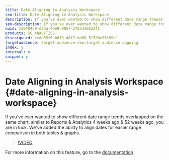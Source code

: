 ```yaml
---
title: Date Aligning in Analysis Workspace
seo-title: Date Aligning in Analysis Workspace
description: If you've ever wanted to show different date range trends overlapped on the same chart, similar to Reports & Analytics 4 weeks ago & 52 weeks ago, you are in luck. In Adobe's most recent release, we've added the ability to align dates for easier range comparison in both tables & graphs.
seo-description: If you've ever wanted to show different date range trends overlapped on the same chart, similar to Reports & Analytics 4 weeks ago & 52 weeks ago, you are in luck. In Adobe's most recent release, we've added the ability to align dates for easier range comparison in both tables & graphs.
uuid: 150f8459-d7ba-4de8-9057-276a436632f1
products: SG_ANALYTICS
discoiquuid: ccda3516-b613-40f7-bd88-5f726e96f99d
targetaudience: target-audience new;target-audience ongoing
index: y
internal: n
snippet: y
---
```


# Date Aligning in Analysis Workspace {#date-aligning-in-analysis-workspace}

If you've ever wanted to show different date range trends overlapped on the same chart, similar to Reports & Analytics 4 weeks ago & 52 weeks ago, you are in luck. We've added the ability to align dates for easier range comparison in both tables & graphs.

>[!VIDEO](https://video.tv.adobe.com/v/24137/?quality=12)

For more information on this feature, go to the [documentation](https://marketing.adobe.com/resources/help/en_US/analytics/analysis-workspace/time_comparison.html).